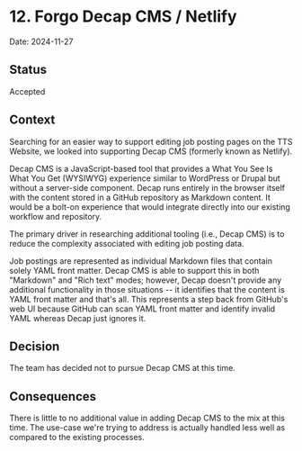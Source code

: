 # 12. Forgo Decap CMS / Netlify

Date: 2024-11-27

## Status

Accepted

## Context

Searching for an easier way to support editing job posting pages on the TTS
Website, we looked into supporting Decap CMS (formerly known as Netlify).

Decap CMS is a JavaScript-based tool that provides a What You See Is What You
Get (WYSIWYG) experience similar to WordPress or Drupal but without a
server-side component.  Decap runs entirely in the browser itself with the
content stored in a GitHub repository as Markdown content.  It would be a
bolt-on experience that would integrate directly into our existing workflow
and repository.

The primary driver in researching additional tooling (i.e., Decap CMS) is to
reduce the complexity associated with editing job posting data.

Job postings are represented as individual Markdown files that contain solely
YAML front matter.  Decap CMS is able to support this in both "Markdown" and
"Rich text" modes; however, Decap doesn't provide any additional functionality
in those situations -- it identifies that the content is YAML front matter and
that's all.  This represents a step back from GitHub's web UI because GitHub
can scan YAML front matter and identify invalid YAML whereas Decap just ignores
it.

## Decision

The team has decided not to pursue Decap CMS at this time.

## Consequences

There is little to no additional value in adding Decap CMS to the mix at this
time.  The use-case we're trying to address is actually handled less well as
compared to the existing processes.
